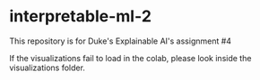 # interpretable-ml-2
This repository is for Duke's Explainable AI's assignment #4

If the visualizations fail to load in the colab, please look inside the visualizations folder.
